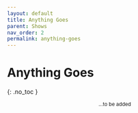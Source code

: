 ```yaml
---
layout: default
title: Anything Goes
parent: Shows
nav_order: 2
permalink: anything-goes
---
```


# Anything Goes
{: .no_toc }

<p align="center"><small>...to be added</small></p>
